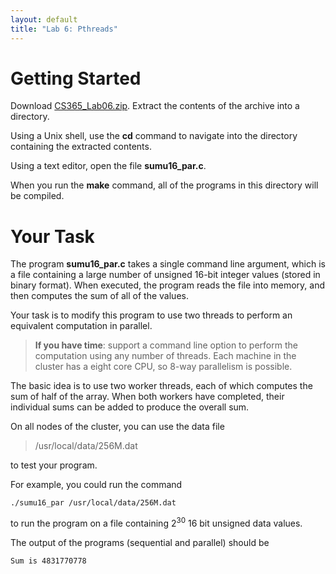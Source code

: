 ```yaml
---
layout: default
title: "Lab 6: Pthreads"
---
```


Getting Started
===============

Download [CS365\_Lab06.zip](CS365_Lab06.zip). Extract the contents of the archive into a directory.

Using a Unix shell, use the **cd** command to navigate into the directory containing the extracted contents.

Using a text editor, open the file **sumu16\_par.c**.

When you run the **make** command, all of the programs in this directory will be compiled.

Your Task
=========

The program **sumu16\_par.c** takes a single command line argument, which is a file containing a large number of unsigned 16-bit integer values (stored in binary format). When executed, the program reads the file into memory, and then computes the sum of all of the values.

Your task is to modify this program to use two threads to perform an equivalent computation in parallel.

> **If you have time**: support a command line option to perform the computation using any number of threads. Each machine in the cluster has a eight core CPU, so 8-way parallelism is possible.

The basic idea is to use two worker threads, each of which computes the sum of half of the array. When both workers have completed, their individual sums can be added to produce the overall sum.

On all nodes of the cluster, you can use the data file

> /usr/local/data/256M.dat

to test your program.

For example, you could run the command

    ./sumu16_par /usr/local/data/256M.dat

to run the program on a file containing 2<sup>30</sup> 16 bit unsigned data values.

The output of the programs (sequential and parallel) should be

    Sum is 4831770778
